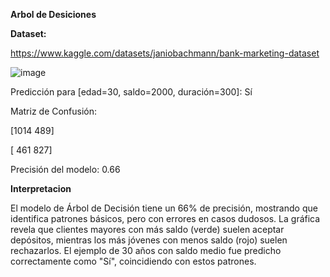 **Arbol de Desiciones**

**Dataset:** 

https://www.kaggle.com/datasets/janiobachmann/bank-marketing-dataset

![image](https://github.com/user-attachments/assets/eba4612d-1339-4a40-bf00-245eb88f842c)

Predicción para [edad=30, saldo=2000, duración=300]: Sí

Matriz de Confusión:

[1014  489]

[ 461  827]

Precisión del modelo: 0.66

**Interpretacion**

El modelo de Árbol de Decisión tiene un 66% de precisión, mostrando que identifica patrones básicos, 
pero con errores en casos dudosos. La gráfica revela que clientes mayores con más saldo (verde) suelen aceptar depósitos, 
mientras los más jóvenes con menos saldo (rojo) suelen rechazarlos. 
El ejemplo de 30 años con saldo medio fue predicho correctamente como "Sí", coincidiendo con estos patrones. 
